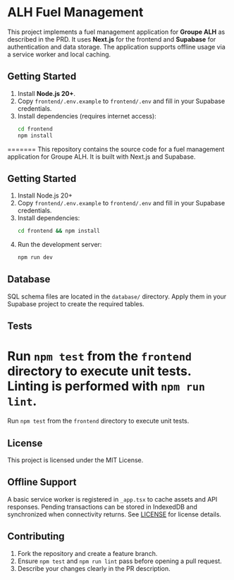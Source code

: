 # ALH Fuel Management

This project implements a fuel management application for **Groupe ALH** as
described in the PRD.  It uses **Next.js** for the frontend and **Supabase** for
authentication and data storage.  The application supports offline usage via a
service worker and local caching.

## Getting Started

1. Install **Node.js 20+**.
2. Copy `frontend/.env.example` to `frontend/.env` and fill in your Supabase
   credentials.
3. Install dependencies (requires internet access):
   ```sh
   cd frontend
   npm install
=======
This repository contains the source code for a fuel management application for Groupe ALH.
It is built with Next.js and Supabase.

## Getting Started

1. Install Node.js 20+
2. Copy `frontend/.env.example` to `frontend/.env` and fill in your Supabase credentials.
3. Install dependencies:
   ```sh
   cd frontend && npm install
   ```
4. Run the development server:
   ```sh
   npm run dev
   ```

## Database

SQL schema files are located in the `database/` directory. Apply them in your Supabase project to create the required tables.

## Tests

Run `npm test` from the `frontend` directory to execute unit tests. Linting is
performed with `npm run lint`.
=======
Run `npm test` from the `frontend` directory to execute unit tests.

## License

This project is licensed under the MIT License.

## Offline Support

A basic service worker is registered in `_app.tsx` to cache assets and API responses. Pending transactions can be stored in IndexedDB and synchronized when connectivity returns.
See [LICENSE](LICENSE) for license details.

## Contributing

1. Fork the repository and create a feature branch.
2. Ensure `npm test` and `npm run lint` pass before opening a pull request.
3. Describe your changes clearly in the PR description.

